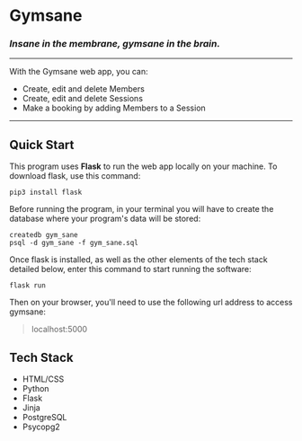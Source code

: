 # Gymsane

### *Insane in the membrane, gymsane in the brain.*

---

With the Gymsane web app, you can:
* Create, edit and delete Members
* Create, edit and delete Sessions
* Make a booking by adding Members to a Session

---

## Quick Start

This program uses **Flask** to run the web app locally on your machine. To download flask, use this command:
```terminal
pip3 install flask
```

Before running the program, in your terminal you will have to create the database where your program's data will be stored:
```terminal
createdb gym_sane
psql -d gym_sane -f gym_sane.sql
```

Once flask is installed, as well as the other elements of the tech stack detailed below, enter this command to start running the software:
```terminal
flask run
```

Then on your browser, you'll need to use the following url address to access gymsane:
>localhost:5000

## Tech Stack

* HTML/CSS
* Python
* Flask
* Jinja
* PostgreSQL
* Psycopg2